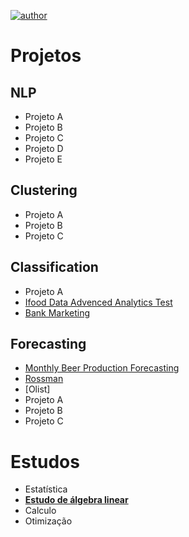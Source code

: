 [![author](https://img.shields.io/badge/author-alysson_guimarães-red.svg)](https://www.linkedin.com/in/guimaraesalysson/)
# Projetos<br>

## NLP
* Projeto A
* Projeto B
* Projeto C
* Projeto D
* Projeto E

## Clustering
* Projeto A
* Projeto B
* Projeto C

## Classification
* Projeto A
* [Ifood Data Advenced Analytics Test](https://github.com/k3ybladewielder/ifood)
* [Bank Marketing](https://github.com/k3ybladewielder/bank_marketing)

## **Forecasting**
* [Monthly Beer Production Forecasting](https://github.com/k3ybladewielder/beer)
* [Rossman](https://github.com/k3ybladewielder/rossmann)
* [Olist]
* Projeto A
* Projeto B
* Projeto C

# Estudos<br>
* Estatística
* [**Estudo de álgebra linear**](https://github.com/k3ybladewielder/ds_studies)
* Calculo
* Otimização



